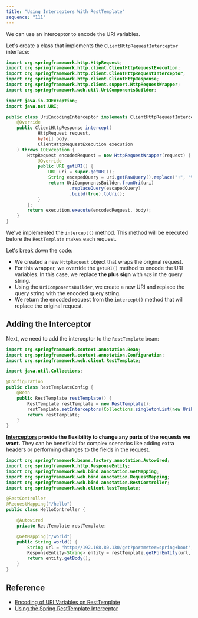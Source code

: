 ```yaml
---
title: "Using Interceptors With RestTemplate"
sequence: "111"
---
```


We can use an interceptor to encode the URI variables.

Let's create a class that implements the `ClientHttpRequestInterceptor` interface:

```java
import org.springframework.http.HttpRequest;
import org.springframework.http.client.ClientHttpRequestExecution;
import org.springframework.http.client.ClientHttpRequestInterceptor;
import org.springframework.http.client.ClientHttpResponse;
import org.springframework.http.client.support.HttpRequestWrapper;
import org.springframework.web.util.UriComponentsBuilder;

import java.io.IOException;
import java.net.URI;

public class UriEncodingInterceptor implements ClientHttpRequestInterceptor {
    @Override
    public ClientHttpResponse intercept(
            HttpRequest request,
            byte[] body,
            ClientHttpRequestExecution execution
    ) throws IOException {
        HttpRequest encodedRequest = new HttpRequestWrapper(request) {
            @Override
            public URI getURI() {
                URI uri = super.getURI();
                String escapedQuery = uri.getRawQuery().replace("+", "%2B");
                return UriComponentsBuilder.fromUri(uri)
                        .replaceQuery(escapedQuery)
                        .build(true).toUri();
            }
        };
        return execution.execute(encodedRequest, body);
    }
}
```

We've implemented the `intercept()` method.
This method will be executed before the `RestTemplate` makes each request.

Let's break down the code:

- We created a new `HttpRequest` object that wraps the original request.
- For this wrapper, we override the `getURI()` method to encode the URI variables.
  In this case, we replace **the plus sign** with `%2B` in the query string.
- Using the `UriComponentsBuilder`, we create a new URI and replace the query string with the encoded query string.
- We return the encoded request from the `intercept()` method that will replace the original request.

## Adding the Interceptor

Next, we need to add the interceptor to the `RestTemplate` bean:

```java
import org.springframework.context.annotation.Bean;
import org.springframework.context.annotation.Configuration;
import org.springframework.web.client.RestTemplate;

import java.util.Collections;

@Configuration
public class RestTemplateConfig {
    @Bean
    public RestTemplate restTemplate() {
        RestTemplate restTemplate = new RestTemplate();
        restTemplate.setInterceptors(Collections.singletonList(new UriEncodingInterceptor()));
        return restTemplate;
    }
}
```

**[Interceptors](https://www.baeldung.com/spring-rest-template-interceptor)
provide the flexibility to change any parts of the requests we want.**
They can be beneficial for complex scenarios like adding extra headers or performing changes to the fields in the request.

```java
import org.springframework.beans.factory.annotation.Autowired;
import org.springframework.http.ResponseEntity;
import org.springframework.web.bind.annotation.GetMapping;
import org.springframework.web.bind.annotation.RequestMapping;
import org.springframework.web.bind.annotation.RestController;
import org.springframework.web.client.RestTemplate;

@RestController
@RequestMapping("/hello")
public class HelloController {

    @Autowired
    private RestTemplate restTemplate;

    @GetMapping("/world")
    public String world() {
        String url = "http://192.168.80.130/get?parameter=spring+boot";
        ResponseEntity<String> entity = restTemplate.getForEntity(url, String.class);
        return entity.getBody();
    }
}
```

## Reference

- [Encoding of URI Variables on RestTemplate](https://www.baeldung.com/spring-resttemplate-uri-variables-encode)
- [Using the Spring RestTemplate Interceptor](https://www.baeldung.com/spring-rest-template-interceptor)
